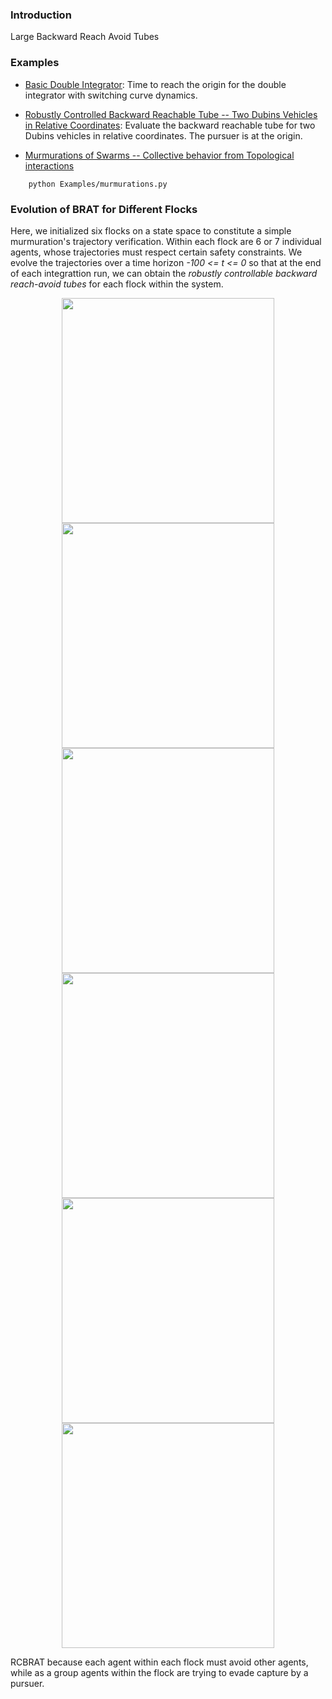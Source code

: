 ### Introduction

Large Backward Reach Avoid Tubes

### Examples

+ [Basic Double Integrator](/Examples/dint_basic.py): Time to reach the origin for the double integrator with switching curve dynamics.

+ [Robustly Controlled Backward Reachable Tube -- Two Dubins Vehicles in Relative Coordinates](/Examples/dubins_rel.py): Evaluate the backward reachable tube for two Dubins vehicles in relative coordinates. The pursuer is at the origin.

+ [Murmurations of Swarms -- Collective behavior from Topological interactions](/Examples/murmurations.py)

```
    python Examples/murmurations.py
```

### Evolution of BRAT for Different Flocks

Here, we initialized six flocks on a state space to constitute a simple murmuration's trajectory verification. Within each flock are 
6 or 7 individual agents, whose trajectories must respect certain safety constraints.  We evolve the trajectories over a time horizon _-100 <= t <= 0_ so that at the end of each integrattion run, we can obtain the _robustly controllable backward reach-avoid tubes_ for each flock within the system.

<div align="center">
<img src="BRATVisualization/flock_00.gif" height="360px" width="340px"/>
<img src="BRATVisualization/flock_06.gif" height="360px" width="340px"/>
</div>


<div align="center">
<img src="BRATVisualization/flock_02.gif" height="360px" width="340px"/>
<img src="BRATVisualization/flock_03.gif" height="360px" width="340px"/>
</div>


<div align="center">
<img src="BRATVisualization/flock_04.gif" height="360px" width="340px"/>
<img src="BRATVisualization/flock_05.gif" height="360px" width="340px"/>
</div>

<!-- <div align="center">
<img src="BRATVisualization/flock_06.gif" height="480px" width="480px"/>
</div> -->

RCBRAT because each agent within each flock must avoid other agents, while as a group agents within the flock are trying to evade capture by a pursuer.